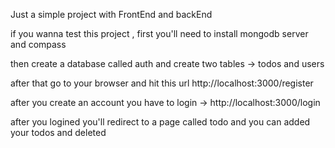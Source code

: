 Just a simple project with FrontEnd and backEnd

if you wanna test this project , first you'll need to install mongodb server and compass 

then create a database called auth and create two tables -> todos and users

after that go to your browser and hit this url http://localhost:3000/register

after you create an account you have to login -> http://localhost:3000/login

after you logined you'll redirect to a page called todo and you can added your todos and deleted 
